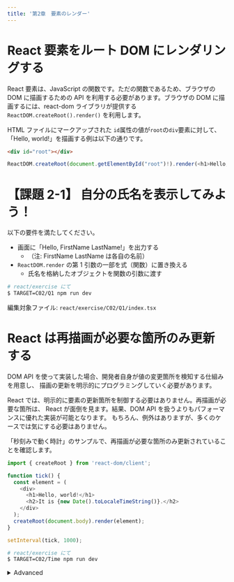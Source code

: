 ```yaml
---
title: '第2章　要素のレンダー'
---
```


# React 要素をルート DOM にレンダリングする

React 要素は、JavaScript の関数です。ただの関数であるため、ブラウザの DOM に描画するための API を利用する必要があります。ブラウザの DOM に描画するには、react-dom ライブラリが提供する `ReactDOM.createRoot().render()` を利用します。

HTML ファイルにマークアップされた `id`属性の値が`root`の`div`要素に対して、「Hello, world!」を描画する例は以下の通りです。

```html
<div id="root"></div>
```

```javascript
ReactDOM.createRoot(document.getElementById("root")!).render(<h1>Hello, world!</h1>);
```

# 【課題 2-1】 自分の氏名を表示してみよう！

以下の要件を満たしてください。

- 画面に「Hello, FirstName LastName!」を出力する
  - （注: FirstName LastName は各自の名前）
- `ReactDOM.render` の第 1 引数の一部を式（関数）に置き換える
  - 氏名を格納したオブジェクトを関数の引数に渡す

```bash
# react/exercise にて
$ TARGET=C02/Q1 npm run dev
```

編集対象ファイル: `react/exercise/C02/Q1/index.tsx`

# React は再描画が必要な箇所のみ更新する

DOM API を使って実装した場合、開発者自身が値の変更箇所を検知する仕組みを用意し、
描画の更新を明示的にプログラミングしていく必要があります。

React では、明示的に要素の更新箇所を制御する必要はありません。再描画が必要な箇所は、
React が面倒を見ます。結果、DOM API を扱うよりもパフォーマンスに優れた実装が可能となります。
もちろん、例外はありますが、多くのケースでは気にする必要はありません。

「秒刻みで動く時計」のサンプルで、再描画が必要な箇所のみ更新されていることを確認します。

```javascript
import { createRoot } from 'react-dom/client';

function tick() {
  const element = (
    <div>
      <h1>Hello, world!</h1>
      <h2>It is {new Date().toLocaleTimeString()}.</h2>
    </div>
  );
  createRoot(document.body).render(element);
}

setInterval(tick, 1000);
```

```bash
# react/exercise にて
$ TARGET=C02/Time npm run dev
```

<details><summary>Advanced</summary>

もしも React に頼らず vanillajs で記述すると、このようになります。

```javascript
function tick() {
  const h1_text = 'Hello, world!';
  const h2_text = `It is ${new Date().toLocaleTimeString()}.`;

  const root = document.getElementById('root');
  if (root.children.length === 1) {
    const [div] = root.children;
    if (div.children.length === 2) {
      const [h1, h2] = div.children;
      if (h1.textContent !== h1_text) {
        h1.textContent = h1_text;
      }
      if (h2.textContent !== h2_text) {
        h2.textContent = h2_text;
      }
    }
  } else {
    const div = document.createElement('div');

    const h1 = document.createElement('h1');
    h1.textContent = h1_text;

    const h2 = document.createElement('h2');
    h2.textContent = h2_text;

    div.appendChild(h1);
    div.appendChild(h2);

    root.appendChild(div);
  }
}

setInterval(tick, 1000);
```

</details>
